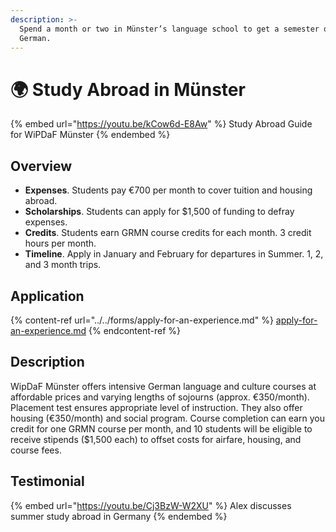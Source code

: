 ```yaml
---
description: >-
  Spend a month or two in Münster’s language school to get a semester or two or
  German.
---
```


# 🌍 Study Abroad in Münster

{% embed url="https://youtu.be/kCow6d-E8Aw" %}
Study Abroad Guide for WiPDaF Münster
{% endembed %}

## Overview <a href="#block-648d8fb7788640db95f825a4c455ebac" id="block-648d8fb7788640db95f825a4c455ebac"></a>

* **Expenses**. Students pay €700 per month to cover tuition and housing abroad.
* **Scholarships**. Students can apply for $1,500 of funding to defray expenses.
* **Credits**. Students earn GRMN course credits for each month. 3 credit hours per month.
* **Timeline**. Apply in January and February for departures in Summer. 1, 2, and 3 month trips.

## Application <a href="#block-3363568cbd514e7db4048664e47c4e41" id="block-3363568cbd514e7db4048664e47c4e41"></a>

{% content-ref url="../../forms/apply-for-an-experience.md" %}
[apply-for-an-experience.md](../../forms/apply-for-an-experience.md)
{% endcontent-ref %}

## Description <a href="#block-cce43622db0d41549dbdc7de25df47de" id="block-cce43622db0d41549dbdc7de25df47de"></a>

WipDaF Münster offers intensive German language and culture courses at affordable prices and varying lengths of sojourns (approx. €350/month). Placement test ensures appropriate level of instruction. They also offer housing (€350/month) and social program. Course completion can earn you credit for one GRMN course per month, and 10 students will be eligible to receive stipends ($1,500 each) to offset costs for airfare, housing, and course fees.

## Testimonial <a href="#block-6b02a74dfae54f7c8b2ed32b66530037" id="block-6b02a74dfae54f7c8b2ed32b66530037"></a>

{% embed url="https://youtu.be/Cj3BzW-W2XU" %}
Alex discusses summer study abroad in Germany
{% endembed %}
